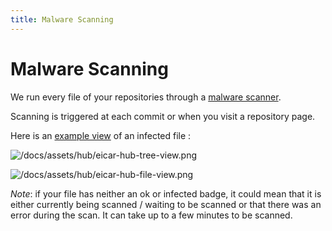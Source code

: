 ```yaml
---
title: Malware Scanning
---
```


<h1>Malware Scanning</h1>

We run every file of your repositories through a [malware scanner](https://www.clamav.net/).

Scanning is triggered at each commit or when you visit a repository page.

Here is an [example view](https://huggingface.co/mcpotato/42-eicar-street/tree/main) of an infected file :

![/docs/assets/hub/eicar-hub-tree-view.png](/docs/assets/hub/eicar-hub-tree-view.png)

![/docs/assets/hub/eicar-hub-file-view.png](/docs/assets/hub/eicar-hub-file-view.png)

_Note_: if your file has neither an ok or infected badge, it could mean that it is either currently being scanned / waiting to be scanned or that there was an error during the scan. It can take up to a few minutes to be scanned.
